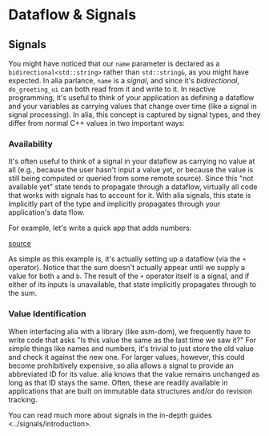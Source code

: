 Dataflow & Signals
==================

<script>
    init_alia_demos(['addition-ui', 'addition-analysis']);
</script>

Signals
-------

You might have noticed that our `name` parameter is declared as a
`bidirectional<std::string>` rather than `std::string&`, as you might
have expected. In alia parlance, `name` is a *signal*, and since it's
*bidirectional*, `do_greeting_ui` can both read from it and write to it.
In reactive programming, it's useful to think of your application as
defining a dataflow and your variables as carrying values that change
over time (like a signal in signal processing). In alia, this concept is
captured by signal types, and they differ from normal C++ values in two
important ways:

### Availability

It's often useful to think of a signal in your dataflow as carrying no
value at all (e.g., because the user hasn't input a value yet, or
because the value is still being computed or queried from some remote
source). Since this "not available yet" state tends to propagate through
a dataflow, virtually all code that works with signals has to account
for it. With alia signals, this state is implicitly part of the type and
implicitly propagates through your application's data flow.

For example, let's write a quick app that adds numbers:

[source](addition.cpp ':include :fragment=ui')

<div class="demo-panel">
<div id="addition-ui"></div>
</div>

As simple as this example is, it's actually setting up a dataflow (via
the `+` operator). Notice that the sum doesn't actually appear until we
supply a value for both `a` and `b`. The result of the `+` operator
itself is a signal, and if either of its inputs is unavailable, that
state implicitly propagates through to the sum.

### Value Identification

When interfacing alia with a library (like asm-dom), we frequently have
to write code that asks "Is this value the same as the last time we saw
it?" For simple things like names and numbers, it's trivial to just
store the old value and check it against the new one. For larger values,
however, this could become prohibitively expensive, so alia allows a
signal to provide an abbreviated ID for its value. alia knows that the
value remains unchanged as long as that ID stays the same. Often, these
are readily available in applications that are built on immutable data
structures and/or do revision tracking.

You can read much more about signals in the in-depth guides
&lt;../signals/introduction&gt;.

